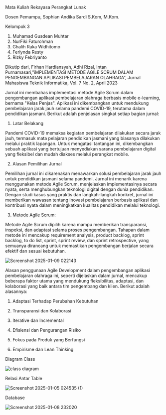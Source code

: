 Mata Kuliah Rekayasa Perangkat Lunak

Dosen Pemampu, Sophian Andika Sardi S.Kom, M.Kom.

Kelompok 3
1. Muhamad Gusdean Muhtar
2. NurFiki Faturohman
3. Ghalih Raka Widhitomo
4. Ferlynda Resty
5. Rizky Febriyanto

Dikutip dari,
Firhan Hardiansyah, Adhi Rizal, Intan Purnamasari,”iMPLEMENTASI METODE AGILE SCRUM DALAM PENGEMBANGAN APLIKASI PEMBELAJARAN OLAHRAGA”, Jurnal Mahasiswa Teknik Informatika, Vol. 7 No. 2, April 2023

Jurnal ini membahas implementasi metode Agile Scrum dalam pengembangan aplikasi pembelajaran olahraga berbasis mobile e-learning, bernama "Kelas Penjas". Aplikasi ini dikembangkan untuk mendukung pembelajaran jarak jauh selama pandemi COVID-19, terutama dalam pendidikan jasmani. Berikut adalah penjelasan singkat setiap bagian jurnal:

1.	Latar Belakang
   
Pandemi COVID-19 memaksa kegiatan pembelajaran dilakukan secara jarak jauh, termasuk mata pelajaran pendidikan jasmani yang biasanya dilakukan melalui praktik lapangan. Untuk mengatasi tantangan ini, dikembangkan sebuah aplikasi yang bertujuan menyediakan sarana pembelajaran digital yang fleksibel dan mudah diakses melalui perangkat mobile.

2. Alasan Pemilihan Jurnal
   
Pemilihan jurnal ini dikarenakan menawarkan solusi pembelajaran jarak jauh untuk pendidikan jasmani selama pandemi. Jurnal ini menarik karena menggunakan metode Agile Scrum, menjelaskan implementasinya secara nyata, serta menghubungkan teknologi digital dengan dunia pendidikan. Dengan studi kasus yang praktis dan langkah-langkah konkret, jurnal ini memberikan wawasan tentang inovasi pembelajaran berbasis aplikasi dan kontribusi nyata dalam meningkatkan kualitas pendidikan melalui teknologi.

3.	Metode Agile Scrum:

Metode Agile Scrum dipilih karena mampu memberikan transparansi, inspeksi, dan adaptasi selama proses pengembangan. Tahapan dalam metode ini mencakup requirement analysis, product backlog, sprint backlog, to do list, sprint, sprint review, dan sprint retrospective, yang semuanya dirancang untuk memastikan pengembangan berjalan secara efektif dan sesuai kebutuhan.

![Screenshot 2025-01-09 022143](https://github.com/user-attachments/assets/af2addf0-8817-4f53-9a0d-a0cc3fe97930)


Alasan penggunaan Agile Development dalam pengembangan aplikasi pembelajaran olahraga ini, seperti dijelaskan dalam jurnal, mencakup beberapa faktor utama yang mendukung fleksibilitas, adaptasi, dan kolaborasi yang baik antara tim pengembang dan klien. Berikut adalah alasannya:

1. Adaptasi Terhadap Perubahan Kebutuhan

2. Transparansi dan Kolaborasi

3. Iterative dan Incremental

4. Efisiensi dan Pengurangan Risiko
   
5. Fokus pada Produk yang Berfungsi
   
6. Empirisme dan Lean Thinking


Diagram Class


![class diagram](https://github.com/user-attachments/assets/35fa2892-3638-4b56-b671-aba85c811452)



Relasi Antar Table

![Screenshot 2025-01-05 024535 (1)](https://github.com/user-attachments/assets/6a891a27-e70b-472d-aa68-08cca5d4f04c)

Database


![Screenshot 2025-01-08 232020](https://github.com/user-attachments/assets/9f25af1a-5ea2-463c-9c03-5953b53afdc5)




